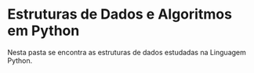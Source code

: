 # Estruturas de Dados e Algoritmos em Python
Nesta pasta se encontra as estruturas de dados estudadas na Linguagem Python.